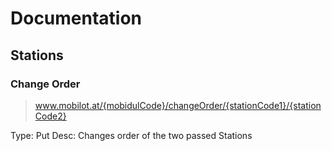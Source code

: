# Documentation

## Stations

### Change Order
> www.mobilot.at/{mobidulCode}/changeOrder/{stationCode1}/{stationCode2}

Type: Put
Desc: Changes order of the two passed Stations